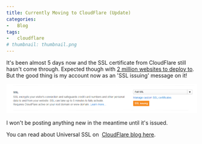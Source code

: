 ```yaml
---
title: Currently Moving to CloudFlare (Update)
categories:
-   Blog
tags:
-   cloudflare
# thumbnail: thumbnail.png
---
```


It's been almost 5 days now and the SSL certificate from CloudFlare still hasn't come through. Expected though with [2 million websites to deploy to](https://blog.cloudflare.com/universal-ssl-be-just-a-bit-more-patient/). But the good thing is my account now as an 'SSL issuing' message on it!

[![ssl issuing cloudflare](capture.png)](capture.png)

I won't be posting anything new in the meantime until it's issued.

You can read about Universal SSL on  [CloudFlare blog here](https://blog.cloudflare.com/).
